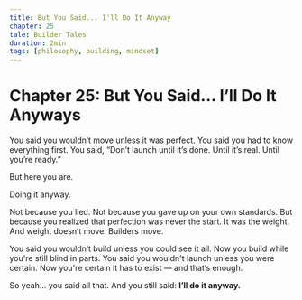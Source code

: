 ```yaml
---
title: But You Said... I'll Do It Anyway
chapter: 25
tale: Builder Tales
duration: 2min
tags: [philosophy, building, mindset]
---
```


# Chapter 25: But You Said… I’ll Do It Anyways

You said you wouldn’t move unless it was perfect.
You said you had to know everything first.
You said, “Don’t launch until it’s done. Until it’s real. Until you’re ready.”

But here you are.

Doing it anyway.

Not because you lied. Not because you gave up on your own standards.
But because you realized that perfection was never the start. It was the weight.
And weight doesn’t move. Builders move.

You said you wouldn’t build unless you could see it all.
Now you build while you're still blind in parts.
You said you wouldn't launch unless you were certain.
Now you're certain it has to exist — and that’s enough.

So yeah… you said all that.
And you still said:
**I’ll do it anyway.**
